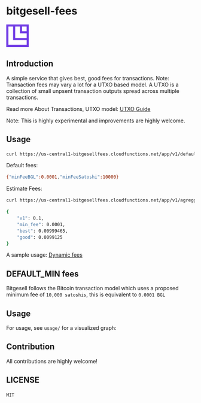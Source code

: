 # bitgesell-fees

<img src="Icon.png" style="height: 60px;"/>

## Introduction

A simple service that gives best, good fees for  transactions. Note: Transaction fees may vary a lot for a UTXO based model. A UTXO is a collection of small unpsent transaction outputs spread across multiple transactions.

Read more About Transactions, UTXO model: [UTXO Guide ](https://community.magiceden.io/learn/utxo-guide)

Note: This is highly experimental and improvements are highly welcome.

## Usage

```bash
curl https://us-central1-bitgesellfees.cloudfunctions.net/app/v1/default/fee
```

Default fees: 

```sh
{"minFeeBGL":0.0001,"minFeeSatoshi":10000}
```

Estimate Fees:

```sh
curl https://us-central1-bitgesellfees.cloudfunctions.net/app/v1/agreggate/fees
```

```sh
{
    "v1": 0.1,
    "min_fee": 0.0001,
    "best": 0.00999465,
    "good": 0.0099125
}
```

A sample usage: [Dynamic fees](https://bgl-dynamic-fees.netlify.app)

## DEFAULT_MIN fees

Bitgesell follows the Bitcoin transaction model which uses a proposed minimum fee of `10,000 satoshis`, this is equivalent to `0.0001 BGL`

## Usage
For usage, see `usage/` for a visualized graph: 

## Contribution

All contributions are highly welcome!

## LICENSE
`MIT`